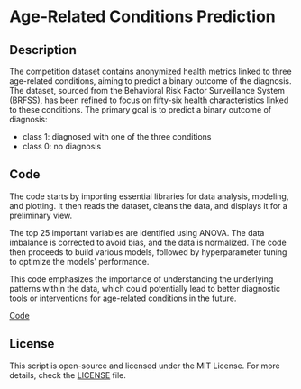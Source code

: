 # Age-Related Conditions Prediction

## Description
The competition dataset contains anonymized health metrics linked to three age-related conditions, aiming to predict a binary outcome of the diagnosis. The dataset, sourced from the Behavioral Risk Factor Surveillance System (BRFSS), has been refined to focus on fifty-six health characteristics linked to these conditions. The primary goal is to predict a binary outcome of diagnosis:

- class 1: diagnosed with one of the three conditions
- class 0: no diagnosis
  
## Code

The code starts by importing essential libraries for data analysis, modeling, and plotting. It then reads the dataset, cleans the data, and displays it for a preliminary view. 

The top 25 important variables are identified using ANOVA. The data imbalance is corrected to avoid bias, and the data is normalized. The code then proceeds to build various models, followed by hyperparameter tuning to optimize the models' performance.

This code emphasizes the importance of understanding the underlying patterns within the data, which could potentially lead to better diagnostic tools or interventions for age-related conditions in the future.

[Code](Age_Related_Conditions.ipynb)

## License

This script is open-source and licensed under the MIT License. For more details, check the [LICENSE](LICENSE) file.
